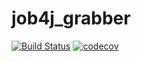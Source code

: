# job4j_grabber

[![Build Status](https://travis-ci.com/Sergei159/job4j_grabber.svg?branch=master)](https://travis-ci.com/Sergei159/job4j_grabber)
[![codecov](https://codecov.io/gh/Sergei159/job4j_tracker/branch/master/graph/badge.svg?token=72dfdee7-f9b3-4431-8ee1-679323b4c5d4)](https://app.codecov.io/gh/Sergei159/job4j_grabber)